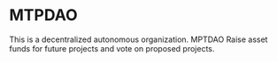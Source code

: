 # MTPDAO
This is a decentralized autonomous organization. MPTDAO Raise asset funds for future projects and vote on proposed projects.
